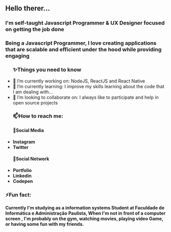
<!--
**JVMarks/JVMarks** is a ✨ _special_ ✨ repository because its `README.md` (this file) appears on your GitHub profile.

Here are some ideas to get you started:
- Hi there 👋: ...
- 🔭 I’m currently working on: ...
- 🌱 I’m currently learning: ...
- 👯 I’m looking to collaborate on: ...
- 🤔 I’m looking for help with: ...
- 💬 Ask me about: ...
- 📫 How to reach me: ...
- 😄 Pronouns: ...
- ⚡ Fun fact: ...
-->
<div id="readme" class="Box md js-code-block-container Box--responsive">
    <div class="Box-header d-flex flex-items-center flex-justify-between bg-white border-bottom-0">
      <h2 class="Box-title pr-3">
        Hello therer...
      </h2>
    </div>
      <div class="Box-body px-5 pb-5">
       <h3>I'm self-taught Javascript Programmer & UX Designer focused on getting the job done</h3>
       <h3>Being a Javascript Programmer, I love creating applications that are scalable and efficient under the hood while providing engaging</h3>

<ul> 
  <h3>✨Things you need to know</h3>
   <li>🔭 I’m currently working on: NodeJS, ReactJS and React Native</li>
   <li>🌱 I’m currently learning: I improve my skills learning about the code that I am dealing with...</li>
   <li>👯 I’m looking to collaborate on: I always like to participate and help in open source projects</li>
</ul>

  <ul>
  <h3>📫How to reach me:</h3>
  <h4>👯Social Media</h4>
    <li><b><a href="https://www.instagram.com/jv.marks/" style="text-decoration:none;">Instagram</a><b></li>
    <li><b><a href="https://twitter.com/marks131" style="text-decoration:none;">Twitter</a><b></li>
  </ul>

 <ul>
  <h4>💬Social Network</h4>
  <li><b><a href="https://jvmarks.github.io/" style="text-decoration:none;">Portfolio</a></b></li>
  <li><b><a href="https://www.linkedin.com/in/jo%C3%A3o-victor-marks-74b26a193/" style="text-decoration:none;">Linkedin</a></b></li>
  <li><b><a href="https://codepen.io/marks_13" style="text-decoration:none;">Codepen</a></b></li>
</ul>
    
<h3>⚡Fun fact:</h3>      
<p>Currently I'm studying as a information systems Student at Faculdade de Informática e Administração Paulista, When I'm not in front of a computer screen , I'm probably on the gym, watching movies, playing video Game, or having some fun with my friends.</p>    
